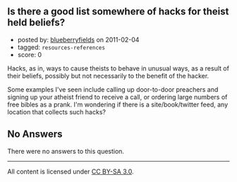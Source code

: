 ## Is there a good list somewhere of hacks for theist held beliefs?

- posted by: [blueberryfields](https://stackexchange.com/users/-1/240-blueberryfields) on 2011-02-04
- tagged: `resources-references`
- score: 0

Hacks, as in, ways to cause theists to behave in unusual ways, as a result of their beliefs, possibly but not necessarily to the benefit of the hacker.

Some examples I've seen include calling up door-to-door preachers and signing up your atheist friend to receive a call, or ordering large numbers of free bibles as a prank. I'm wondering if there is a site/book/twitter feed, any location that collects such hacks?

## No Answers

There were no answers to this question.


---

All content is licensed under [CC BY-SA 3.0](https://creativecommons.org/licenses/by-sa/3.0/).
